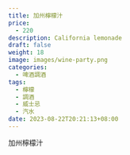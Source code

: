 ```yaml
---
title: 加州檸檬汁
price:
  - 220
description: California lemonade
draft: false
weight: 18
image: images/wine-party.png
categories:
  - 啤酒調酒
tags:
  - 檸檬
  - 調酒
  - 威士忌
  - 汽水
date: 2023-08-22T20:21:13+08:00
---
```


 加州檸檬汁
